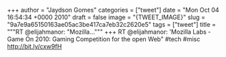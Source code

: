 
+++
author = "Jaydson Gomes"
categories = ["tweet"]
date = "Mon Oct 04 16:54:34 +0000 2010"
draft = false
image = "{TWEET_IMAGE}"
slug = "9a7e9a65150163ae05ac3be417ca7eb32c2620e5"
tags = ["tweet"]
title = """RT @elijahmanor: "Mozilla..."""
+++
RT @elijahmanor: 'Mozilla Labs - Game On 2010: Gaming Competition for the open Web" #tech #misc http://bit.ly/cxw9fH
